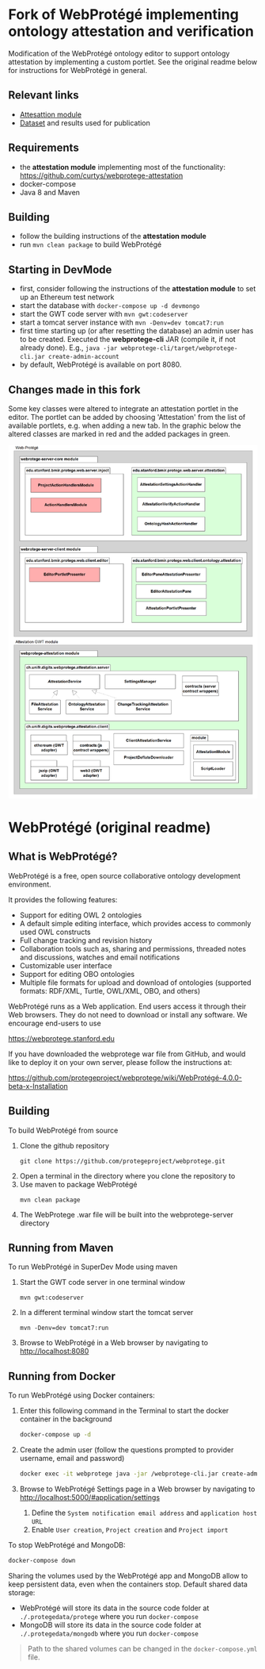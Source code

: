 Fork of WebProtégé implementing ontology attestation and verification
==========

Modification of the WebProtégé ontology editor to support ontology attestation by implementing a custom portlet. See the original readme below for 
instructions for WebProtégé in general. 

## Relevant links
- [Attesattion module](https://github.com/curtys/webprotege-attestation)
- [Dataset](https://github.com/curtys/webprotege-attestation/tree/master/dataset) and results used for publication

## Requirements

- the **attestation module** implementing most of the functionality: https://github.com/curtys/webprotege-attestation
- docker-compose
- Java 8 and Maven

## Building

- follow the building instructions of the **attestation module**
- run `mvn clean package` to build WebProtégé

## Starting in DevMode

- first, consider following the instructions of the **attestation module** to set up an Ethereum test network
- start the database with `docker-compose up -d devmongo`
- start the GWT code server with `mvn gwt:codeserver`
- start a tomcat server instance with `mvn -Denv=dev tomcat7:run`
- first time starting up (or after resetting the database) an admin user has to be created. 
  Executed the **webprotege-cli** JAR (compile it, if not already done). E.g., 
  `java -jar webprotege-cli/target/webprotege-cli.jar create-admin-account`
- by default, WebProtégé is available on port 8080.

## Changes made in this fork
Some key classes were altered to integrate an attestation 
portlet in the editor. The portlet can be added by choosing 'Attestation' from the list of available portlets, 
e.g. when adding a new tab.
In the graphic below the altered classes are marked in red and the added packages in green.

![docs/package_protege.png](docs/package_protege.png)

WebProtégé (original readme)
==========

What is WebProtégé?
-------------------

WebProtégé is a free, open source collaborative ontology development environment.

It provides the following features:
- Support for editing OWL 2 ontologies
- A default simple editing interface, which provides access to commonly used OWL constructs
- Full change tracking and revision history
- Collaboration tools such as, sharing and permissions, threaded notes and discussions, watches and email notifications
- Customizable user interface
- Support for editing OBO ontologies
- Multiple file formats for upload and download of ontologies (supported formats: RDF/XML, Turtle, OWL/XML, OBO, and others)

WebProtégé runs as a Web application. End users access it through their Web browsers.
They do not need to download or install any software. We encourage end-users to use

https://webprotege.stanford.edu

If you have downloaded the webprotege war file from GitHub, and would like to deploy it on your own server,
please follow the instructions at:

https://github.com/protegeproject/webprotege/wiki/WebProtégé-4.0.0-beta-x-Installation

Building
--------

To build WebProtégé from source

1) Clone the github repository
   ```
   git clone https://github.com/protegeproject/webprotege.git
   ```
2) Open a terminal in the directory where you clone the repository to
3) Use maven to package WebProtégé
   ```
   mvn clean package
   ```
5) The WebProtege .war file will be built into the webprotege-server directory

Running from Maven
------------------

To run WebProtégé in SuperDev Mode using maven

1) Start the GWT code server in one terminal window
    ```
    mvn gwt:codeserver
    ```
2) In a different terminal window start the tomcat server
    ```
    mvn -Denv=dev tomcat7:run
    ```
3) Browse to WebProtégé in a Web browser by navigating to [http://localhost:8080](http://localhost:8080)

Running from Docker
-------------------

To run WebProtégé using Docker containers:

1. Enter this following command in the Terminal to start the docker container in the background

   ```bash
   docker-compose up -d
   ```

2. Create the admin user (follow the questions prompted to provider username, email and password)

   ```bash
   docker exec -it webprotege java -jar /webprotege-cli.jar create-admin-account
   ```

3. Browse to WebProtégé Settings page in a Web browser by navigating to [http://localhost:5000/#application/settings](http://localhost:5000/#application/settings)
   1. Define the `System notification email address` and `application host URL`
   2. Enable `User creation`, `Project creation` and `Project import`

To stop WebProtégé and MongoDB:

   ```bash
   docker-compose down
   ```

Sharing the volumes used by the WebProtégé app and MongoDB allow to keep persistent data, even when the containers stop. Default shared data storage:

* WebProtégé will store its data in the source code folder at `./.protegedata/protege` where you run `docker-compose`
* MongoDB will store its data in the source code folder at `./.protegedata/mongodb` where you run `docker-compose`

> Path to the shared volumes can be changed in the `docker-compose.yml` file.
